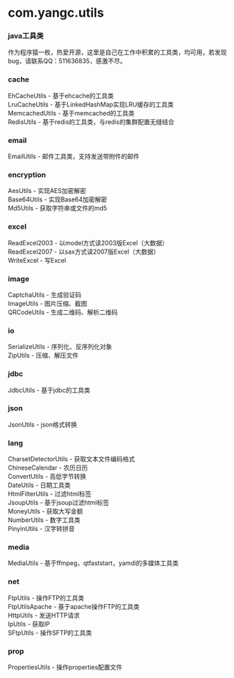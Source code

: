 com.yangc.utils
===============

### java工具类
作为程序猿一枚，热爱开源，这里是自己在工作中积累的工具类，均可用，若发现bug，请联系QQ：511636835，感激不尽。

### cache
EhCacheUtils - 基于ehcache的工具类<br />
LruCacheUtils - 基于LinkedHashMap实现LRU缓存的工具类<br />
MemcachedUtils - 基于memcached的工具类<br />
RedisUtils - 基于redis的工具类，与redis的集群配置无缝结合

### email
EmailUtils - 邮件工具类，支持发送带附件的邮件

### encryption
AesUtils - 实现AES加密解密<br />
Base64Utils - 实现Base64加密解密<br />
Md5Utils - 获取字符串或文件的md5

### excel
ReadExcel2003 - 以model方式读2003版Excel（大数据）<br />
ReadExcel2007 - 以sax方式读2007版Excel（大数据）<br />
WriteExcel - 写Excel

### image
CaptchaUtils - 生成验证码<br />
ImageUtils - 图片压缩、截图<br />
QRCodeUtils - 生成二维码、解析二维码

### io
SerializeUtils - 序列化、反序列化对象<br />
ZipUtils - 压缩、解压文件

### jdbc
JdbcUtils - 基于jdbc的工具类

### json
JsonUtils - json格式转换

### lang
CharsetDetectorUtils - 获取文本文件编码格式<br />
ChineseCalendar - 农历日历<br />
ConvertUtils - 高低字节转换<br />
DateUtils - 日期工具类<br />
HtmlFilterUtils - 过滤html标签<br />
JsoupUtils - 基于jsoup过滤html标签<br />
MoneyUtils - 获取大写金额<br />
NumberUtils - 数字工具类<br />
PinyinUtils - 汉字转拼音

### media
MediaUtils - 基于ffmpeg，qtfaststart，yamdi的多媒体工具类

### net
FtpUtils - 操作FTP的工具类<br />
FtpUtilsApache - 基于apache操作FTP的工具类<br />
HttpUtils - 发送HTTP请求<br />
IpUtils - 获取IP<br />
SFtpUtils - 操作SFTP的工具类

### prop
PropertiesUtils - 操作properties配置文件
